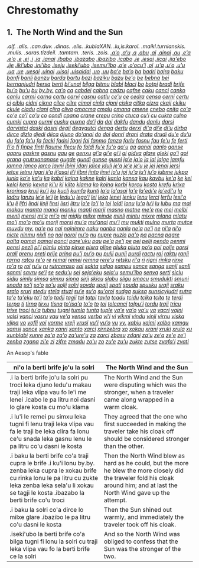 <a id="volume-chrestomathy"></a><a id="a01"></a>Chrestomathy
============================================================

<a id="section-north-wind"></a>1.  <a id="a01-north-wind"></a>The North Wind and the Sun
----------------------------------------------------------------------------------------

_.alf._ _.alis._ _.can.duv._ _.dinas._ _.elis._ _.kublaXAN._ _.lu,is.karol._ _.maikl.turnianskis._ _.mulis._ _.saras.tizdeil._ _.tamtam._ _.teris._ _.zois._ _<a id="id-1.23.2.2.14.1" class="indexterm"></a>[_.a'o_](../go01#valsi-aho)_ _<a id="id-1.23.2.2.15.1" class="indexterm"></a>[_.a'u_](../go01#valsi-ahu)_ _<a id="id-1.23.2.2.16.1" class="indexterm"></a>[_.a_](../go01#valsi-a)_ _<a id="id-1.23.2.2.17.1" class="indexterm"></a>[_.abu_](../go01#valsi-abu)_ _<a id="id-1.23.2.2.18.1" class="indexterm"></a>[_.ai_](../go01#valsi-ai)_ _<a id="id-1.23.2.2.19.1" class="indexterm"></a>[_.ainai_](../go01#valsi-ainai)_ _<a id="id-1.23.2.2.20.1" class="indexterm"></a>[_.au_](../go01#valsi-au)_ _<a id="id-1.23.2.2.21.1" class="indexterm"></a>[_.e'a_](../go01#valsi-eha)_ _<a id="id-1.23.2.2.22.1" class="indexterm"></a>[_.e'o_](../go01#valsi-eho)_ _<a id="id-1.23.2.2.23.1" class="indexterm"></a>[_.e_](../go01#valsi-e)_ _<a id="id-1.23.2.2.24.1" class="indexterm"></a>[_.ei_](../go01#valsi-ei)_ _<a id="id-1.23.2.2.25.1" class="indexterm"></a>[_.i_](../go01#valsi-i)_ _<a id="id-1.23.2.2.26.1" class="indexterm"></a>[_.ia_](../go01#valsi-ia)_ _<a id="id-1.23.2.2.27.1" class="indexterm"></a>[_.ianai_](../go01#valsi-ianai)_ _<a id="id-1.23.2.2.28.1" class="indexterm"></a>[_.ibabo_](../go01#valsi-ibabo)_ _<a id="id-1.23.2.2.29.1" class="indexterm"></a>[_.ibazabo_](../go01#valsi-ibazabo)_ _<a id="id-1.23.2.2.30.1" class="indexterm"></a>[_.ibazibo_](../go01#valsi-ibazibo)_ _<a id="id-1.23.2.2.31.1" class="indexterm"></a>[_.icabo_](../go01#valsi-icabo)_ _<a id="id-1.23.2.2.32.1" class="indexterm"></a>[_.ie_](../go01#valsi-ie)_ _<a id="id-1.23.2.2.33.1" class="indexterm"></a>[_.iesai_](../go01#valsi-iesai)_ _<a id="id-1.23.2.2.34.1" class="indexterm"></a>[_.iicai_](../go01#valsi-iicai)_ _<a id="id-1.23.2.2.35.1" class="indexterm"></a>[_.ija'ebo_](../go01#valsi-ijahebo)_ _<a id="id-1.23.2.2.36.1" class="indexterm"></a>[_.ije_](../go01#valsi-ije)_ _<a id="id-1.23.2.2.37.1" class="indexterm"></a>[_.iki'ubo_](../go01#valsi-ikihubo)_ _<a id="id-1.23.2.2.38.1" class="indexterm"></a>[_.ini'ibo_](../go01#valsi-inihibo)_ _<a id="id-1.23.2.2.39.1" class="indexterm"></a>[_.iseju_](../go01#valsi-iseju)_ _<a id="id-1.23.2.2.40.1" class="indexterm"></a>[_.iseki'ubo_](../go01#valsi-isekihubo)_ _<a id="id-1.23.2.2.41.1" class="indexterm"></a>[_.isemu'ibo_](../go01#valsi-isemuhibo)_ _<a id="id-1.23.2.2.42.1" class="indexterm"></a>[_.o'e_](../go01#valsi-ohe)_ _<a id="id-1.23.2.2.43.1" class="indexterm"></a>[_.o'ocu'i_](../go01#valsi-ohocuhi)_ _<a id="id-1.23.2.2.44.1" class="indexterm"></a>[_.oi_](../go01#valsi-oi)_ _<a id="id-1.23.2.2.45.1" class="indexterm"></a>[_.u'a_](../go01#valsi-uha)_ _<a id="id-1.23.2.2.46.1" class="indexterm"></a>[_.u'o_](../go01#valsi-uho)_ _<a id="id-1.23.2.2.47.1" class="indexterm"></a>[_.u'u_](../go01#valsi-uhu)_ _<a id="id-1.23.2.2.48.1" class="indexterm"></a>[_.ua_](../go01#valsi-ua)_ _<a id="id-1.23.2.2.49.1" class="indexterm"></a>[_.ue_](../go01#valsi-ue)_ _<a id="id-1.23.2.2.50.1" class="indexterm"></a>[_.uesai_](../go01#valsi-uesai)_ _<a id="id-1.23.2.2.51.1" class="indexterm"></a>[_.uinai_](../go01#valsi-uinai)_ _<a id="id-1.23.2.2.52.1" class="indexterm"></a>[_.uisai_](../go01#valsi-uisai)_ _<a id="id-1.23.2.2.53.1" class="indexterm"></a>[_.uisaidai_](../go01#valsi-uisaidai)_ _<a id="id-1.23.2.2.54.1" class="indexterm"></a>[_.uo_](../go01#valsi-uo)_ _<a id="id-1.23.2.2.55.1" class="indexterm"></a>[_.uu_](../go01#valsi-uu)_ _<a id="id-1.23.2.2.56.1" class="indexterm"></a>[_ba'e_](../go01#valsi-bahe)_ _<a id="id-1.23.2.2.57.1" class="indexterm"></a>[_ba'o_](../go01#valsi-baho)_ _<a id="id-1.23.2.2.58.1" class="indexterm"></a>[_ba_](../go01#valsi-ba)_ _<a id="id-1.23.2.2.59.1" class="indexterm"></a>[_badri_](../go01#valsi-badri)_ _<a id="id-1.23.2.2.60.1" class="indexterm"></a>[_bajra_](../go01#valsi-bajra)_ _<a id="id-1.23.2.2.61.1" class="indexterm"></a>[_baku_](../go01#valsi-baku)_ _<a id="id-1.23.2.2.62.1" class="indexterm"></a>[_banfi_](../go01#valsi-banfi)_ _<a id="id-1.23.2.2.63.1" class="indexterm"></a>[_banli_](../go01#valsi-banli)_ _<a id="id-1.23.2.2.64.1" class="indexterm"></a>[_banzu_](../go01#valsi-banzu)_ _<a id="id-1.23.2.2.65.1" class="indexterm"></a>[_barda_](../go01#valsi-barda)_ _<a id="id-1.23.2.2.66.1" class="indexterm"></a>[_bartu_](../go01#valsi-bartu)_ _<a id="id-1.23.2.2.67.1" class="indexterm"></a>[_bazi_](../go01#valsi-bazi)_ _<a id="id-1.23.2.2.68.1" class="indexterm"></a>[_baziku_](../go01#valsi-baziku)_ _<a id="id-1.23.2.2.69.1" class="indexterm"></a>[_bazu_](../go01#valsi-bazu)_ _<a id="id-1.23.2.2.70.1" class="indexterm"></a>[_be'o_](../go01#valsi-beho)_ _<a id="id-1.23.2.2.71.1" class="indexterm"></a>[_be_](../go01#valsi-be)_ _<a id="id-1.23.2.2.72.1" class="indexterm"></a>[_bebna_](../go01#valsi-bebna)_ _<a id="id-1.23.2.2.73.1" class="indexterm"></a>[_bei_](../go01#valsi-bei)_ _<a id="id-1.23.2.2.74.1" class="indexterm"></a>[_bernanjudri_](../go01#valsi-bernanjudri)_ _<a id="id-1.23.2.2.75.1" class="indexterm"></a>[_bersa_](../go01#valsi-bersa)_ _<a id="id-1.23.2.2.76.1" class="indexterm"></a>[_berti_](../go01#valsi-berti)_ _<a id="id-1.23.2.2.77.1" class="indexterm"></a>[_bi'unai_](../go01#valsi-bihunai)_ _<a id="id-1.23.2.2.78.1" class="indexterm"></a>[_bilga_](../go01#valsi-bilga)_ _<a id="id-1.23.2.2.79.1" class="indexterm"></a>[_bitmu_](../go01#valsi-bitmu)_ _<a id="id-1.23.2.2.80.1" class="indexterm"></a>[_blabi_](../go01#valsi-blabi)_ _<a id="id-1.23.2.2.81.1" class="indexterm"></a>[_blaci_](../go01#valsi-blaci)_ _<a id="id-1.23.2.2.82.1" class="indexterm"></a>[_bo_](../go01#valsi-bo)_ _<a id="id-1.23.2.2.83.1" class="indexterm"></a>[_botpi_](../go01#valsi-botpi)_ _<a id="id-1.23.2.2.84.1" class="indexterm"></a>[_bradi_](../go01#valsi-bradi)_ _<a id="id-1.23.2.2.85.1" class="indexterm"></a>[_brife_](../go01#valsi-brife)_ _<a id="id-1.23.2.2.86.1" class="indexterm"></a>[_bu'o_](../go01#valsi-buho)_ _<a id="id-1.23.2.2.87.1" class="indexterm"></a>[_bu'u_](../go01#valsi-buhu)_ _<a id="id-1.23.2.2.88.1" class="indexterm"></a>[_bu_](../go01#valsi-bu)_ _<a id="id-1.23.2.2.89.1" class="indexterm"></a>[_by.by._](../go01#valsi-by_by)_ _<a id="id-1.23.2.2.90.1" class="indexterm"></a>[_ca'o_](../go01#valsi-caho)_ _<a id="id-1.23.2.2.91.1" class="indexterm"></a>[_ca_](../go01#valsi-ca)_ _<a id="id-1.23.2.2.92.1" class="indexterm"></a>[_cabdei_](../go01#valsi-cabdei)_ _<a id="id-1.23.2.2.93.1" class="indexterm"></a>[_cabna_](../go01#valsi-cabna)_ _<a id="id-1.23.2.2.94.1" class="indexterm"></a>[_cadzu_](../go01#valsi-cadzu)_ _<a id="id-1.23.2.2.95.1" class="indexterm"></a>[_cafne_](../go01#valsi-cafne)_ _<a id="id-1.23.2.2.96.1" class="indexterm"></a>[_caku_](../go01#valsi-caku)_ _<a id="id-1.23.2.2.97.1" class="indexterm"></a>[_canci_](../go01#valsi-canci)_ _<a id="id-1.23.2.2.98.1" class="indexterm"></a>[_canko_](../go01#valsi-canko)_ _<a id="id-1.23.2.2.99.1" class="indexterm"></a>[_canlu_](../go01#valsi-canlu)_ _<a id="id-1.23.2.2.100.1" class="indexterm"></a>[_carmi_](../go01#valsi-carmi)_ _<a id="id-1.23.2.2.101.1" class="indexterm"></a>[_carna_](../go01#valsi-carna)_ _<a id="id-1.23.2.2.102.1" class="indexterm"></a>[_cartu_](../go01#valsi-cartu)_ _<a id="id-1.23.2.2.103.1" class="indexterm"></a>[_carvi_](../go01#valsi-carvi)_ _<a id="id-1.23.2.2.104.1" class="indexterm"></a>[_casnu_](../go01#valsi-casnu)_ _<a id="id-1.23.2.2.105.1" class="indexterm"></a>[_catlu_](../go01#valsi-catlu)_ _<a id="id-1.23.2.2.106.1" class="indexterm"></a>[_ce'u_](../go01#valsi-cehu)_ _<a id="id-1.23.2.2.107.1" class="indexterm"></a>[_ce_](../go01#valsi-ce)_ _<a id="id-1.23.2.2.108.1" class="indexterm"></a>[_cedra_](../go01#valsi-cedra)_ _<a id="id-1.23.2.2.109.1" class="indexterm"></a>[_censa_](../go01#valsi-censa)_ _<a id="id-1.23.2.2.110.1" class="indexterm"></a>[_cerni_](../go01#valsi-cerni)_ _<a id="id-1.23.2.2.111.1" class="indexterm"></a>[_certu_](../go01#valsi-certu)_ _<a id="id-1.23.2.2.112.1" class="indexterm"></a>[_ci_](../go01#valsi-ci)_ _<a id="id-1.23.2.2.113.1" class="indexterm"></a>[_ciblu_](../go01#valsi-ciblu)_ _<a id="id-1.23.2.2.114.1" class="indexterm"></a>[_cidni_](../go01#valsi-cidni)_ _<a id="id-1.23.2.2.115.1" class="indexterm"></a>[_cikna_](../go01#valsi-cikna)_ _<a id="id-1.23.2.2.116.1" class="indexterm"></a>[_cilce_](../go01#valsi-cilce)_ _<a id="id-1.23.2.2.117.1" class="indexterm"></a>[_cilre_](../go01#valsi-cilre)_ _<a id="id-1.23.2.2.118.1" class="indexterm"></a>[_cimoi_](../go01#valsi-cimoi)_ _<a id="id-1.23.2.2.119.1" class="indexterm"></a>[_cinla_](../go01#valsi-cinla)_ _<a id="id-1.23.2.2.120.1" class="indexterm"></a>[_cipni_](../go01#valsi-cipni)_ _<a id="id-1.23.2.2.121.1" class="indexterm"></a>[_ciska_](../go01#valsi-ciska)_ _<a id="id-1.23.2.2.122.1" class="indexterm"></a>[_citka_](../go01#valsi-citka)_ _<a id="id-1.23.2.2.123.1" class="indexterm"></a>[_cizra_](../go01#valsi-cizra)_ _<a id="id-1.23.2.2.124.1" class="indexterm"></a>[_ckaji_](../go01#valsi-ckaji)_ _<a id="id-1.23.2.2.125.1" class="indexterm"></a>[_ckiku_](../go01#valsi-ckiku)_ _<a id="id-1.23.2.2.126.1" class="indexterm"></a>[_ckule_](../go01#valsi-ckule)_ _<a id="id-1.23.2.2.127.1" class="indexterm"></a>[_cladu_](../go01#valsi-cladu)_ _<a id="id-1.23.2.2.128.1" class="indexterm"></a>[_clani_](../go01#valsi-clani)_ _<a id="id-1.23.2.2.129.1" class="indexterm"></a>[_clira_](../go01#valsi-clira)_ _<a id="id-1.23.2.2.130.1" class="indexterm"></a>[_cliva_](../go01#valsi-cliva)_ _<a id="id-1.23.2.2.131.1" class="indexterm"></a>[_cmacma_](../go01#valsi-cmacma)_ _<a id="id-1.23.2.2.132.1" class="indexterm"></a>[_cmalu_](../go01#valsi-cmalu)_ _<a id="id-1.23.2.2.133.1" class="indexterm"></a>[_cmana_](../go01#valsi-cmana)_ _<a id="id-1.23.2.2.134.1" class="indexterm"></a>[_cmene_](../go01#valsi-cmene)_ _<a id="id-1.23.2.2.135.1" class="indexterm"></a>[_cnebo_](../go01#valsi-cnebo)_ _<a id="id-1.23.2.2.136.1" class="indexterm"></a>[_cnita_](../go01#valsi-cnita)_ _<a id="id-1.23.2.2.137.1" class="indexterm"></a>[_co'a_](../go01#valsi-coha)_ _<a id="id-1.23.2.2.138.1" class="indexterm"></a>[_co'e_](../go01#valsi-cohe)_ _<a id="id-1.23.2.2.139.1" class="indexterm"></a>[_co'i_](../go01#valsi-cohi)_ _<a id="id-1.23.2.2.140.1" class="indexterm"></a>[_co'u_](../go01#valsi-cohu)_ _<a id="id-1.23.2.2.141.1" class="indexterm"></a>[_co_](../go01#valsi-co)_ _<a id="id-1.23.2.2.142.1" class="indexterm"></a>[_condi_](../go01#valsi-condi)_ _<a id="id-1.23.2.2.143.1" class="indexterm"></a>[_cpana_](../go01#valsi-cpana)_ _<a id="id-1.23.2.2.144.1" class="indexterm"></a>[_crane_](../go01#valsi-crane)_ _<a id="id-1.23.2.2.145.1" class="indexterm"></a>[_crepu_](../go01#valsi-crepu)_ _<a id="id-1.23.2.2.146.1" class="indexterm"></a>[_crino_](../go01#valsi-crino)_ _<a id="id-1.23.2.2.147.1" class="indexterm"></a>[_ctuca_](../go01#valsi-ctuca)_ _<a id="id-1.23.2.2.148.1" class="indexterm"></a>[_cu'i_](../go01#valsi-cuhi)_ _<a id="id-1.23.2.2.149.1" class="indexterm"></a>[_cu_](../go01#valsi-cu)_ _<a id="id-1.23.2.2.150.1" class="indexterm"></a>[_cukta_](../go01#valsi-cukta)_ _<a id="id-1.23.2.2.151.1" class="indexterm"></a>[_culno_](../go01#valsi-culno)_ _<a id="id-1.23.2.2.152.1" class="indexterm"></a>[_cumki_](../go01#valsi-cumki)_ _<a id="id-1.23.2.2.153.1" class="indexterm"></a>[_cupra_](../go01#valsi-cupra)_ _<a id="id-1.23.2.2.154.1" class="indexterm"></a>[_curmi_](../go01#valsi-curmi)_ _<a id="id-1.23.2.2.155.1" class="indexterm"></a>[_cusku_](../go01#valsi-cusku)_ _<a id="id-1.23.2.2.156.1" class="indexterm"></a>[_cuxna_](../go01#valsi-cuxna)_ _<a id="id-1.23.2.2.157.1" class="indexterm"></a>[_da'i_](../go01#valsi-dahi)_ _<a id="id-1.23.2.2.158.1" class="indexterm"></a>[_da_](../go01#valsi-da)_ _<a id="id-1.23.2.2.159.1" class="indexterm"></a>[_dai_](../go01#valsi-dai)_ _<a id="id-1.23.2.2.160.1" class="indexterm"></a>[_dakfu_](../go01#valsi-dakfu)_ _<a id="id-1.23.2.2.161.1" class="indexterm"></a>[_dandu_](../go01#valsi-dandu)_ _<a id="id-1.23.2.2.162.1" class="indexterm"></a>[_danlu_](../go01#valsi-danlu)_ _<a id="id-1.23.2.2.163.1" class="indexterm"></a>[_darsi_](../go01#valsi-darsi)_ _<a id="id-1.23.2.2.164.1" class="indexterm"></a>[_darvistci_](../go01#valsi-darvistci)_ _<a id="id-1.23.2.2.165.1" class="indexterm"></a>[_daski_](../go01#valsi-daski)_ _<a id="id-1.23.2.2.166.1" class="indexterm"></a>[_dasni_](../go01#valsi-dasni)_ _<a id="id-1.23.2.2.167.1" class="indexterm"></a>[_degji_](../go01#valsi-degji)_ _<a id="id-1.23.2.2.168.1" class="indexterm"></a>[_degygutci_](../go01#valsi-degygutci)_ _<a id="id-1.23.2.2.169.1" class="indexterm"></a>[_denpa_](../go01#valsi-denpa)_ _<a id="id-1.23.2.2.170.1" class="indexterm"></a>[_dertu_](../go01#valsi-dertu)_ _<a id="id-1.23.2.2.171.1" class="indexterm"></a>[_derxi_](../go01#valsi-derxi)_ _<a id="id-1.23.2.2.172.1" class="indexterm"></a>[_di'a_](../go01#valsi-diha)_ _<a id="id-1.23.2.2.173.1" class="indexterm"></a>[_di'e_](../go01#valsi-dihe)_ _<a id="id-1.23.2.2.174.1" class="indexterm"></a>[_di'u_](../go01#valsi-dihu)_ _<a id="id-1.23.2.2.175.1" class="indexterm"></a>[_dirba_](../go01#valsi-dirba)_ _<a id="id-1.23.2.2.176.1" class="indexterm"></a>[_dirce_](../go01#valsi-dirce)_ _<a id="id-1.23.2.2.177.1" class="indexterm"></a>[_dizlo_](../go01#valsi-dizlo)_ _<a id="id-1.23.2.2.178.1" class="indexterm"></a>[_djedi_](../go01#valsi-djedi)_ _<a id="id-1.23.2.2.179.1" class="indexterm"></a>[_djica_](../go01#valsi-djica)_ _<a id="id-1.23.2.2.180.1" class="indexterm"></a>[_djuno_](../go01#valsi-djuno)_ _<a id="id-1.23.2.2.181.1" class="indexterm"></a>[_do'anai_](../go01#valsi-dohanai)_ _<a id="id-1.23.2.2.182.1" class="indexterm"></a>[_do_](../go01#valsi-do)_ _<a id="id-1.23.2.2.183.1" class="indexterm"></a>[_doi_](../go01#valsi-doi)_ _<a id="id-1.23.2.2.184.1" class="indexterm"></a>[_donri_](../go01#valsi-donri)_ _<a id="id-1.23.2.2.185.1" class="indexterm"></a>[_drani_](../go01#valsi-drani)_ _<a id="id-1.23.2.2.186.1" class="indexterm"></a>[_drata_](../go01#valsi-drata)_ _<a id="id-1.23.2.2.187.1" class="indexterm"></a>[_drudi_](../go01#valsi-drudi)_ _<a id="id-1.23.2.2.188.1" class="indexterm"></a>[_du'e_](../go01#valsi-duhe)_ _<a id="id-1.23.2.2.189.1" class="indexterm"></a>[_du'u_](../go01#valsi-duhu)_ _<a id="id-1.23.2.2.190.1" class="indexterm"></a>[_du_](../go01#valsi-du)_ _<a id="id-1.23.2.2.191.1" class="indexterm"></a>[_fa'a_](../go01#valsi-faha)_ _<a id="id-1.23.2.2.192.1" class="indexterm"></a>[_fa'u_](../go01#valsi-fahu)_ _<a id="id-1.23.2.2.193.1" class="indexterm"></a>[_fa_](../go01#valsi-fa)_ _<a id="id-1.23.2.2.194.1" class="indexterm"></a>[_facki_](../go01#valsi-facki)_ _<a id="id-1.23.2.2.195.1" class="indexterm"></a>[_fadni_](../go01#valsi-fadni)_ _<a id="id-1.23.2.2.196.1" class="indexterm"></a>[_fagri_](../go01#valsi-fagri)_ _<a id="id-1.23.2.2.197.1" class="indexterm"></a>[_fai_](../go01#valsi-fai)_ _<a id="id-1.23.2.2.198.1" class="indexterm"></a>[_fanmo_](../go01#valsi-fanmo)_ _<a id="id-1.23.2.2.199.1" class="indexterm"></a>[_fanza_](../go01#valsi-fanza)_ _<a id="id-1.23.2.2.200.1" class="indexterm"></a>[_farlu_](../go01#valsi-farlu)_ _<a id="id-1.23.2.2.201.1" class="indexterm"></a>[_fasnu_](../go01#valsi-fasnu)_ _<a id="id-1.23.2.2.202.1" class="indexterm"></a>[_fau_](../go01#valsi-fau)_ _<a id="id-1.23.2.2.203.1" class="indexterm"></a>[_fe'u_](../go01#valsi-fehu)_ _<a id="id-1.23.2.2.204.1" class="indexterm"></a>[_fe_](../go01#valsi-fe)_ _<a id="id-1.23.2.2.205.1" class="indexterm"></a>[_ferti_](../go01#valsi-ferti)_ _<a id="id-1.23.2.2.206.1" class="indexterm"></a>[_fi'o_](../go01#valsi-fiho)_ _<a id="id-1.23.2.2.207.1" class="indexterm"></a>[_fi_](../go01#valsi-fi)_ _<a id="id-1.23.2.2.208.1" class="indexterm"></a>[_finpe_](../go01#valsi-finpe)_ _<a id="id-1.23.2.2.209.1" class="indexterm"></a>[_finti_](../go01#valsi-finti)_ _<a id="id-1.23.2.2.210.1" class="indexterm"></a>[_flaume_](../go01#valsi-flaume)_ _<a id="id-1.23.2.2.211.1" class="indexterm"></a>[_flecu_](../go01#valsi-flecu)_ _<a id="id-1.23.2.2.212.1" class="indexterm"></a>[_fo_](../go01#valsi-fo)_ _<a id="id-1.23.2.2.213.1" class="indexterm"></a>[_foldi_](../go01#valsi-foldi)_ _<a id="id-1.23.2.2.214.1" class="indexterm"></a>[_fu'e_](../go01#valsi-fuhe)_ _<a id="id-1.23.2.2.215.1" class="indexterm"></a>[_fu'o_](../go01#valsi-fuho)_ _<a id="id-1.23.2.2.216.1" class="indexterm"></a>[_ga'u_](../go01#valsi-gahu)_ _<a id="id-1.23.2.2.217.1" class="indexterm"></a>[_ga_](../go01#valsi-ga)_ _<a id="id-1.23.2.2.218.1" class="indexterm"></a>[_ganai_](../go01#valsi-ganai)_ _<a id="id-1.23.2.2.219.1" class="indexterm"></a>[_ganlo_](../go01#valsi-ganlo)_ _<a id="id-1.23.2.2.220.1" class="indexterm"></a>[_ganse_](../go01#valsi-ganse)_ _<a id="id-1.23.2.2.221.1" class="indexterm"></a>[_gapru_](../go01#valsi-gapru)_ _<a id="id-1.23.2.2.222.1" class="indexterm"></a>[_gaskre_](../go01#valsi-gaskre)_ _<a id="id-1.23.2.2.223.1" class="indexterm"></a>[_gasnu_](../go01#valsi-gasnu)_ _<a id="id-1.23.2.2.224.1" class="indexterm"></a>[_gau_](../go01#valsi-gau)_ _<a id="id-1.23.2.2.225.1" class="indexterm"></a>[_ge_](../go01#valsi-ge)_ _<a id="id-1.23.2.2.226.1" class="indexterm"></a>[_genxu_](../go01#valsi-genxu)_ _<a id="id-1.23.2.2.227.1" class="indexterm"></a>[_gi'a_](../go01#valsi-giha)_ _<a id="id-1.23.2.2.228.1" class="indexterm"></a>[_gi'e_](../go01#valsi-gihe)_ _<a id="id-1.23.2.2.229.1" class="indexterm"></a>[_gi'i_](../go01#valsi-gihi)_ _<a id="id-1.23.2.2.230.1" class="indexterm"></a>[_gi_](../go01#valsi-gi)_ _<a id="id-1.23.2.2.231.1" class="indexterm"></a>[_gidva_](../go01#valsi-gidva)_ _<a id="id-1.23.2.2.232.1" class="indexterm"></a>[_glare_](../go01#valsi-glare)_ _<a id="id-1.23.2.2.233.1" class="indexterm"></a>[_gleki_](../go01#valsi-gleki)_ _<a id="id-1.23.2.2.234.1" class="indexterm"></a>[_go'i_](../go01#valsi-gohi)_ _<a id="id-1.23.2.2.235.1" class="indexterm"></a>[_goi_](../go01#valsi-goi)_ _<a id="id-1.23.2.2.236.1" class="indexterm"></a>[_grana_](../go01#valsi-grana)_ _<a id="id-1.23.2.2.237.1" class="indexterm"></a>[_grutrxananase_](../go01#valsi-grutrxananase)_ _<a id="id-1.23.2.2.238.1" class="indexterm"></a>[_gugde_](../go01#valsi-gugde)_ _<a id="id-1.23.2.2.239.1" class="indexterm"></a>[_gundi_](../go01#valsi-gundi)_ _<a id="id-1.23.2.2.240.1" class="indexterm"></a>[_gunse_](../go01#valsi-gunse)_ _<a id="id-1.23.2.2.241.1" class="indexterm"></a>[_gusni_](../go01#valsi-gusni)_ _<a id="id-1.23.2.2.242.1" class="indexterm"></a>[_ja'e_](../go01#valsi-jahe)_ _<a id="id-1.23.2.2.243.1" class="indexterm"></a>[_ja'o_](../go01#valsi-jaho)_ _<a id="id-1.23.2.2.244.1" class="indexterm"></a>[_ja_](../go01#valsi-ja)_ _<a id="id-1.23.2.2.245.1" class="indexterm"></a>[_jai_](../go01#valsi-jai)_ _<a id="id-1.23.2.2.246.1" class="indexterm"></a>[_jalge_](../go01#valsi-jalge)_ _<a id="id-1.23.2.2.247.1" class="indexterm"></a>[_jamfu_](../go01#valsi-jamfu)_ _<a id="id-1.23.2.2.248.1" class="indexterm"></a>[_jamna_](../go01#valsi-jamna)_ _<a id="id-1.23.2.2.249.1" class="indexterm"></a>[_janco_](../go01#valsi-janco)_ _<a id="id-1.23.2.2.250.1" class="indexterm"></a>[_jarco_](../go01#valsi-jarco)_ _<a id="id-1.23.2.2.251.1" class="indexterm"></a>[_javni_](../go01#valsi-javni)_ _<a id="id-1.23.2.2.252.1" class="indexterm"></a>[_jbini_](../go01#valsi-jbini)_ _<a id="id-1.23.2.2.253.1" class="indexterm"></a>[_jdari_](../go01#valsi-jdari)_ _<a id="id-1.23.2.2.254.1" class="indexterm"></a>[_jdice_](../go01#valsi-jdice)_ _<a id="id-1.23.2.2.255.1" class="indexterm"></a>[_jduli_](../go01#valsi-jduli)_ _<a id="id-1.23.2.2.256.1" class="indexterm"></a>[_je'a_](../go01#valsi-jeha)_ _<a id="id-1.23.2.2.257.1" class="indexterm"></a>[_je'e_](../go01#valsi-jehe)_ _<a id="id-1.23.2.2.258.1" class="indexterm"></a>[_je'u_](../go01#valsi-jehu)_ _<a id="id-1.23.2.2.259.1" class="indexterm"></a>[_je_](../go01#valsi-je)_ _<a id="id-1.23.2.2.260.1" class="indexterm"></a>[_jei_](../go01#valsi-jei)_ _<a id="id-1.23.2.2.261.1" class="indexterm"></a>[_jenai_](../go01#valsi-jenai)_ _<a id="id-1.23.2.2.262.1" class="indexterm"></a>[_jersi_](../go01#valsi-jersi)_ _<a id="id-1.23.2.2.263.1" class="indexterm"></a>[_jetce_](../go01#valsi-jetce)_ _<a id="id-1.23.2.2.264.1" class="indexterm"></a>[_jetnu_](../go01#valsi-jetnu)_ _<a id="id-1.23.2.2.265.1" class="indexterm"></a>[_jgari_](../go01#valsi-jgari)_ _<a id="id-1.23.2.2.266.1" class="indexterm"></a>[_ji'a_](../go01#valsi-jiha)_ _<a id="id-1.23.2.2.267.1" class="indexterm"></a>[_ji'asai_](../go01#valsi-jihasai)_ _<a id="id-1.23.2.2.268.1" class="indexterm"></a>[_ji'i_](../go01#valsi-jihi)_ _<a id="id-1.23.2.2.269.1" class="indexterm"></a>[_jibni_](../go01#valsi-jibni)_ _<a id="id-1.23.2.2.270.1" class="indexterm"></a>[_jinto_](../go01#valsi-jinto)_ _<a id="id-1.23.2.2.271.1" class="indexterm"></a>[_jinvi_](../go01#valsi-jinvi)_ _<a id="id-1.23.2.2.272.1" class="indexterm"></a>[_jo'u_](../go01#valsi-johu)_ _<a id="id-1.23.2.2.273.1" class="indexterm"></a>[_joi_](../go01#valsi-joi)_ _<a id="id-1.23.2.2.274.1" class="indexterm"></a>[_ju'a_](../go01#valsi-juha)_ _<a id="id-1.23.2.2.275.1" class="indexterm"></a>[_ju'i_](../go01#valsi-juhi)_ _<a id="id-1.23.2.2.276.1" class="indexterm"></a>[_ju'o_](../go01#valsi-juho)_ _<a id="id-1.23.2.2.277.1" class="indexterm"></a>[_jubme_](../go01#valsi-jubme)_ _<a id="id-1.23.2.2.278.1" class="indexterm"></a>[_jukpa_](../go01#valsi-jukpa)_ _<a id="id-1.23.2.2.279.1" class="indexterm"></a>[_junla_](../go01#valsi-junla)_ _<a id="id-1.23.2.2.280.1" class="indexterm"></a>[_ka'e_](../go01#valsi-kahe)_ _<a id="id-1.23.2.2.281.1" class="indexterm"></a>[_ka'u_](../go01#valsi-kahu)_ _<a id="id-1.23.2.2.282.1" class="indexterm"></a>[_ka_](../go01#valsi-ka)_ _<a id="id-1.23.2.2.283.1" class="indexterm"></a>[_kabri_](../go01#valsi-kabri)_ _<a id="id-1.23.2.2.284.1" class="indexterm"></a>[_kajna_](../go01#valsi-kajna)_ _<a id="id-1.23.2.2.285.1" class="indexterm"></a>[_kakne_](../go01#valsi-kakne)_ _<a id="id-1.23.2.2.286.1" class="indexterm"></a>[_kalri_](../go01#valsi-kalri)_ _<a id="id-1.23.2.2.287.1" class="indexterm"></a>[_kanla_](../go01#valsi-kanla)_ _<a id="id-1.23.2.2.288.1" class="indexterm"></a>[_kansa_](../go01#valsi-kansa)_ _<a id="id-1.23.2.2.289.1" class="indexterm"></a>[_kau_](../go01#valsi-kau)_ _<a id="id-1.23.2.2.290.1" class="indexterm"></a>[_kavbu_](../go01#valsi-kavbu)_ _<a id="id-1.23.2.2.291.1" class="indexterm"></a>[_ke'a_](../go01#valsi-keha)_ _<a id="id-1.23.2.2.292.1" class="indexterm"></a>[_ke_](../go01#valsi-ke)_ _<a id="id-1.23.2.2.293.1" class="indexterm"></a>[_kei_](../go01#valsi-kei)_ _<a id="id-1.23.2.2.294.1" class="indexterm"></a>[_kelci_](../go01#valsi-kelci)_ _<a id="id-1.23.2.2.295.1" class="indexterm"></a>[_kerlo_](../go01#valsi-kerlo)_ _<a id="id-1.23.2.2.296.1" class="indexterm"></a>[_kevna_](../go01#valsi-kevna)_ _<a id="id-1.23.2.2.297.1" class="indexterm"></a>[_ki'u_](../go01#valsi-kihu)_ _<a id="id-1.23.2.2.298.1" class="indexterm"></a>[_ki_](../go01#valsi-ki)_ _<a id="id-1.23.2.2.299.1" class="indexterm"></a>[_kilto_](../go01#valsi-kilto)_ _<a id="id-1.23.2.2.300.1" class="indexterm"></a>[_klama_](../go01#valsi-klama)_ _<a id="id-1.23.2.2.301.1" class="indexterm"></a>[_ko_](../go01#valsi-ko)_ _<a id="id-1.23.2.2.302.1" class="indexterm"></a>[_kojna_](../go01#valsi-kojna)_ _<a id="id-1.23.2.2.303.1" class="indexterm"></a>[_korbi_](../go01#valsi-korbi)_ _<a id="id-1.23.2.2.304.1" class="indexterm"></a>[_korcu_](../go01#valsi-korcu)_ _<a id="id-1.23.2.2.305.1" class="indexterm"></a>[_kosta_](../go01#valsi-kosta)_ _<a id="id-1.23.2.2.306.1" class="indexterm"></a>[_krefu_](../go01#valsi-krefu)_ _<a id="id-1.23.2.2.307.1" class="indexterm"></a>[_krixa_](../go01#valsi-krixa)_ _<a id="id-1.23.2.2.308.1" class="indexterm"></a>[_krorinsa_](../go01#valsi-krorinsa)_ _<a id="id-1.23.2.2.309.1" class="indexterm"></a>[_kruji_](../go01#valsi-kruji)_ _<a id="id-1.23.2.2.310.1" class="indexterm"></a>[_ku'i_](../go01#valsi-kuhi)_ _<a id="id-1.23.2.2.311.1" class="indexterm"></a>[_ku_](../go01#valsi-ku)_ _<a id="id-1.23.2.2.312.1" class="indexterm"></a>[_kucli_](../go01#valsi-kucli)_ _<a id="id-1.23.2.2.313.1" class="indexterm"></a>[_kumfa_](../go01#valsi-kumfa)_ _<a id="id-1.23.2.2.314.1" class="indexterm"></a>[_kunti_](../go01#valsi-kunti)_ _<a id="id-1.23.2.2.315.1" class="indexterm"></a>[_la'a_](../go01#valsi-laha)_ _<a id="id-1.23.2.2.316.1" class="indexterm"></a>[_la'asai_](../go01#valsi-lahasai)_ _<a id="id-1.23.2.2.317.1" class="indexterm"></a>[_la'e_](../go01#valsi-lahe)_ _<a id="id-1.23.2.2.318.1" class="indexterm"></a>[_la'edi'e_](../go01#valsi-lahedihe)_ _<a id="id-1.23.2.2.319.1" class="indexterm"></a>[_la'edi'u_](../go01#valsi-lahedihu)_ _<a id="id-1.23.2.2.320.1" class="indexterm"></a>[_la_](../go01#valsi-la)_ _<a id="id-1.23.2.2.321.1" class="indexterm"></a>[_ladru_](../go01#valsi-ladru)_ _<a id="id-1.23.2.2.322.1" class="indexterm"></a>[_lanzu_](../go01#valsi-lanzu)_ _<a id="id-1.23.2.2.323.1" class="indexterm"></a>[_le'e_](../go01#valsi-lehe)_ _<a id="id-1.23.2.2.324.1" class="indexterm"></a>[_le'i_](../go01#valsi-lehi)_ _<a id="id-1.23.2.2.325.1" class="indexterm"></a>[_le_](../go01#valsi-le)_ _<a id="id-1.23.2.2.326.1" class="indexterm"></a>[_ledu'u_](../go01#valsi-leduhu)_ _<a id="id-1.23.2.2.327.1" class="indexterm"></a>[_lego'i_](../go01#valsi-legohi)_ _<a id="id-1.23.2.2.328.1" class="indexterm"></a>[_lei_](../go01#valsi-lei)_ _<a id="id-1.23.2.2.329.1" class="indexterm"></a>[_leka_](../go01#valsi-leka)_ _<a id="id-1.23.2.2.330.1" class="indexterm"></a>[_lenei_](../go01#valsi-lenei)_ _<a id="id-1.23.2.2.331.1" class="indexterm"></a>[_lenku_](../go01#valsi-lenku)_ _<a id="id-1.23.2.2.332.1" class="indexterm"></a>[_lenu_](../go01#valsi-lenu)_ _<a id="id-1.23.2.2.333.1" class="indexterm"></a>[_lerci_](../go01#valsi-lerci)_ _<a id="id-1.23.2.2.334.1" class="indexterm"></a>[_lerfu_](../go01#valsi-lerfu)_ _<a id="id-1.23.2.2.335.1" class="indexterm"></a>[_lesi'o_](../go01#valsi-lesiho)_ _<a id="id-1.23.2.2.336.1" class="indexterm"></a>[_li'u_](../go01#valsi-lihu)_ _<a id="id-1.23.2.2.337.1" class="indexterm"></a>[_li_](../go01#valsi-li)_ _<a id="id-1.23.2.2.338.1" class="indexterm"></a>[_lifri_](../go01#valsi-lifri)_ _<a id="id-1.23.2.2.339.1" class="indexterm"></a>[_lindi_](../go01#valsi-lindi)_ _<a id="id-1.23.2.2.340.1" class="indexterm"></a>[_linji_](../go01#valsi-linji)_ _<a id="id-1.23.2.2.341.1" class="indexterm"></a>[_linsi_](../go01#valsi-linsi)_ _<a id="id-1.23.2.2.342.1" class="indexterm"></a>[_lisri_](../go01#valsi-lisri)_ _<a id="id-1.23.2.2.343.1" class="indexterm"></a>[_litru_](../go01#valsi-litru)_ _<a id="id-1.23.2.2.344.1" class="indexterm"></a>[_lo'e_](../go01#valsi-lohe)_ _<a id="id-1.23.2.2.345.1" class="indexterm"></a>[_lo'i_](../go01#valsi-lohi)_ _<a id="id-1.23.2.2.346.1" class="indexterm"></a>[_lo_](../go01#valsi-lo)_ _<a id="id-1.23.2.2.347.1" class="indexterm"></a>[_loi_](../go01#valsi-loi)_ _<a id="id-1.23.2.2.348.1" class="indexterm"></a>[_loldi_](../go01#valsi-loldi)_ _<a id="id-1.23.2.2.349.1" class="indexterm"></a>[_lonu_](../go01#valsi-lonu)_ _<a id="id-1.23.2.2.350.1" class="indexterm"></a>[_lu'a_](../go01#valsi-luha)_ _<a id="id-1.23.2.2.351.1" class="indexterm"></a>[_lu'i_](../go01#valsi-luhi)_ _<a id="id-1.23.2.2.352.1" class="indexterm"></a>[_lu_](../go01#valsi-lu)_ _<a id="id-1.23.2.2.353.1" class="indexterm"></a>[_lubu_](../go01#valsi-lubu)_ _<a id="id-1.23.2.2.354.1" class="indexterm"></a>[_ma_](../go01#valsi-ma)_ _<a id="id-1.23.2.2.355.1" class="indexterm"></a>[_mai_](../go01#valsi-mai)_ _<a id="id-1.23.2.2.356.1" class="indexterm"></a>[_makau_](../go01#valsi-makau)_ _<a id="id-1.23.2.2.357.1" class="indexterm"></a>[_mamta_](../go01#valsi-mamta)_ _<a id="id-1.23.2.2.358.1" class="indexterm"></a>[_manci_](../go01#valsi-manci)_ _<a id="id-1.23.2.2.359.1" class="indexterm"></a>[_manku_](../go01#valsi-manku)_ _<a id="id-1.23.2.2.360.1" class="indexterm"></a>[_mapti_](../go01#valsi-mapti)_ _<a id="id-1.23.2.2.361.1" class="indexterm"></a>[_marji_](../go01#valsi-marji)_ _<a id="id-1.23.2.2.362.1" class="indexterm"></a>[_masno_](../go01#valsi-masno)_ _<a id="id-1.23.2.2.363.1" class="indexterm"></a>[_matne_](../go01#valsi-matne)_ _<a id="id-1.23.2.2.364.1" class="indexterm"></a>[_me'e_](../go01#valsi-mehe)_ _<a id="id-1.23.2.2.365.1" class="indexterm"></a>[_me_](../go01#valsi-me)_ _<a id="id-1.23.2.2.366.1" class="indexterm"></a>[_mei_](../go01#valsi-mei)_ _<a id="id-1.23.2.2.367.1" class="indexterm"></a>[_melbi_](../go01#valsi-melbi)_ _<a id="id-1.23.2.2.368.1" class="indexterm"></a>[_menli_](../go01#valsi-menli)_ _<a id="id-1.23.2.2.369.1" class="indexterm"></a>[_mensi_](../go01#valsi-mensi)_ _<a id="id-1.23.2.2.370.1" class="indexterm"></a>[_mi'a_](../go01#valsi-miha)_ _<a id="id-1.23.2.2.371.1" class="indexterm"></a>[_mi'o_](../go01#valsi-miho)_ _<a id="id-1.23.2.2.372.1" class="indexterm"></a>[_mi_](../go01#valsi-mi)_ _<a id="id-1.23.2.2.373.1" class="indexterm"></a>[_midju_](../go01#valsi-midju)_ _<a id="id-1.23.2.2.374.1" class="indexterm"></a>[_milxe_](../go01#valsi-milxe)_ _<a id="id-1.23.2.2.375.1" class="indexterm"></a>[_minde_](../go01#valsi-minde)_ _<a id="id-1.23.2.2.376.1" class="indexterm"></a>[_minli_](../go01#valsi-minli)_ _<a id="id-1.23.2.2.377.1" class="indexterm"></a>[_mintu_](../go01#valsi-mintu)_ _<a id="id-1.23.2.2.378.1" class="indexterm"></a>[_mixre_](../go01#valsi-mixre)_ _<a id="id-1.23.2.2.379.1" class="indexterm"></a>[_mlana_](../go01#valsi-mlana)_ _<a id="id-1.23.2.2.380.1" class="indexterm"></a>[_mlatu_](../go01#valsi-mlatu)_ _<a id="id-1.23.2.2.381.1" class="indexterm"></a>[_mo'i_](../go01#valsi-mohi)_ _<a id="id-1.23.2.2.382.1" class="indexterm"></a>[_mo'o_](../go01#valsi-moho)_ _<a id="id-1.23.2.2.383.1" class="indexterm"></a>[_mo'u_](../go01#valsi-mohu)_ _<a id="id-1.23.2.2.384.1" class="indexterm"></a>[_morji_](../go01#valsi-morji)_ _<a id="id-1.23.2.2.385.1" class="indexterm"></a>[_morsi_](../go01#valsi-morsi)_ _<a id="id-1.23.2.2.386.1" class="indexterm"></a>[_mu'a_](../go01#valsi-muha)_ _<a id="id-1.23.2.2.387.1" class="indexterm"></a>[_mu'anai_](../go01#valsi-muhanai)_ _<a id="id-1.23.2.2.388.1" class="indexterm"></a>[_mu'i_](../go01#valsi-muhi)_ _<a id="id-1.23.2.2.389.1" class="indexterm"></a>[_mu_](../go01#valsi-mu)_ _<a id="id-1.23.2.2.390.1" class="indexterm"></a>[_mukti_](../go01#valsi-mukti)_ _<a id="id-1.23.2.2.391.1" class="indexterm"></a>[_mulno_](../go01#valsi-mulno)_ _<a id="id-1.23.2.2.392.1" class="indexterm"></a>[_murta_](../go01#valsi-murta)_ _<a id="id-1.23.2.2.393.1" class="indexterm"></a>[_mutce_](../go01#valsi-mutce)_ _<a id="id-1.23.2.2.394.1" class="indexterm"></a>[_muvdu_](../go01#valsi-muvdu)_ _<a id="id-1.23.2.2.395.1" class="indexterm"></a>[_my._](../go01#valsi-my)_ _<a id="id-1.23.2.2.396.1" class="indexterm"></a>[_na'e_](../go01#valsi-nahe)_ _<a id="id-1.23.2.2.397.1" class="indexterm"></a>[_na_](../go01#valsi-na)_ _<a id="id-1.23.2.2.398.1" class="indexterm"></a>[_nai_](../go01#valsi-nai)_ _<a id="id-1.23.2.2.399.1" class="indexterm"></a>[_najnimre_](../go01#valsi-najnimre)_ _<a id="id-1.23.2.2.400.1" class="indexterm"></a>[_naku_](../go01#valsi-naku)_ _<a id="id-1.23.2.2.401.1" class="indexterm"></a>[_nanba_](../go01#valsi-nanba)_ _<a id="id-1.23.2.2.402.1" class="indexterm"></a>[_nanla_](../go01#valsi-nanla)_ _<a id="id-1.23.2.2.403.1" class="indexterm"></a>[_ne'a_](../go01#valsi-neha)_ _<a id="id-1.23.2.2.404.1" class="indexterm"></a>[_ne'i_](../go01#valsi-nehi)_ _<a id="id-1.23.2.2.405.1" class="indexterm"></a>[_ne_](../go01#valsi-ne)_ _<a id="id-1.23.2.2.406.1" class="indexterm"></a>[_ni'a_](../go01#valsi-niha)_ _<a id="id-1.23.2.2.407.1" class="indexterm"></a>[_ni'o_](../go01#valsi-niho)_ _<a id="id-1.23.2.2.408.1" class="indexterm"></a>[_nicte_](../go01#valsi-nicte)_ _<a id="id-1.23.2.2.409.1" class="indexterm"></a>[_ninmu_](../go01#valsi-ninmu)_ _<a id="id-1.23.2.2.410.1" class="indexterm"></a>[_nixli_](../go01#valsi-nixli)_ _<a id="id-1.23.2.2.411.1" class="indexterm"></a>[_no_](../go01#valsi-no)_ _<a id="id-1.23.2.2.412.1" class="indexterm"></a>[_noi_](../go01#valsi-noi)_ _<a id="id-1.23.2.2.413.1" class="indexterm"></a>[_noroi_](../go01#valsi-noroi)_ _<a id="id-1.23.2.2.414.1" class="indexterm"></a>[_nu'o_](../go01#valsi-nuho)_ _<a id="id-1.23.2.2.415.1" class="indexterm"></a>[_nu_](../go01#valsi-nu)_ _<a id="id-1.23.2.2.416.1" class="indexterm"></a>[_nupre_](../go01#valsi-nupre)_ _<a id="id-1.23.2.2.417.1" class="indexterm"></a>[_nuzlo_](../go01#valsi-nuzlo)_ _<a id="id-1.23.2.2.418.1" class="indexterm"></a>[_pa'o_](../go01#valsi-paho)_ _<a id="id-1.23.2.2.419.1" class="indexterm"></a>[_pa_](../go01#valsi-pa)_ _<a id="id-1.23.2.2.420.1" class="indexterm"></a>[_pacna_](../go01#valsi-pacna)_ _<a id="id-1.23.2.2.421.1" class="indexterm"></a>[_pagre_](../go01#valsi-pagre)_ _<a id="id-1.23.2.2.422.1" class="indexterm"></a>[_palta_](../go01#valsi-palta)_ _<a id="id-1.23.2.2.423.1" class="indexterm"></a>[_pamai_](../go01#valsi-pamai)_ _<a id="id-1.23.2.2.424.1" class="indexterm"></a>[_pamoi_](../go01#valsi-pamoi)_ _<a id="id-1.23.2.2.425.1" class="indexterm"></a>[_panci_](../go01#valsi-panci)_ _<a id="id-1.23.2.2.426.1" class="indexterm"></a>[_pare'uku_](../go01#valsi-parehuku)_ _<a id="id-1.23.2.2.427.1" class="indexterm"></a>[_pau_](../go01#valsi-pau)_ _<a id="id-1.23.2.2.428.1" class="indexterm"></a>[_pe'a_](../go01#valsi-peha)_ _<a id="id-1.23.2.2.429.1" class="indexterm"></a>[_pe'i_](../go01#valsi-pehi)_ _<a id="id-1.23.2.2.430.1" class="indexterm"></a>[_pe_](../go01#valsi-pe)_ _<a id="id-1.23.2.2.431.1" class="indexterm"></a>[_pei_](../go01#valsi-pei)_ _<a id="id-1.23.2.2.432.1" class="indexterm"></a>[_pelji_](../go01#valsi-pelji)_ _<a id="id-1.23.2.2.433.1" class="indexterm"></a>[_pendo_](../go01#valsi-pendo)_ _<a id="id-1.23.2.2.434.1" class="indexterm"></a>[_penmi_](../go01#valsi-penmi)_ _<a id="id-1.23.2.2.435.1" class="indexterm"></a>[_pensi_](../go01#valsi-pensi)_ _<a id="id-1.23.2.2.436.1" class="indexterm"></a>[_pezli_](../go01#valsi-pezli)_ _<a id="id-1.23.2.2.437.1" class="indexterm"></a>[_pi'i_](../go01#valsi-pihi)_ _<a id="id-1.23.2.2.438.1" class="indexterm"></a>[_pimlu_](../go01#valsi-pimlu)_ _<a id="id-1.23.2.2.439.1" class="indexterm"></a>[_pinta_](../go01#valsi-pinta)_ _<a id="id-1.23.2.2.440.1" class="indexterm"></a>[_pinxe_](../go01#valsi-pinxe)_ _<a id="id-1.23.2.2.441.1" class="indexterm"></a>[_pixra_](../go01#valsi-pixra)_ _<a id="id-1.23.2.2.442.1" class="indexterm"></a>[_plipe_](../go01#valsi-plipe)_ _<a id="id-1.23.2.2.443.1" class="indexterm"></a>[_pluka_](../go01#valsi-pluka)_ _<a id="id-1.23.2.2.444.1" class="indexterm"></a>[_pluta_](../go01#valsi-pluta)_ _<a id="id-1.23.2.2.445.1" class="indexterm"></a>[_po'o_](../go01#valsi-poho)_ _<a id="id-1.23.2.2.446.1" class="indexterm"></a>[_poi_](../go01#valsi-poi)_ _<a id="id-1.23.2.2.447.1" class="indexterm"></a>[_polje_](../go01#valsi-polje)_ _<a id="id-1.23.2.2.448.1" class="indexterm"></a>[_porsi_](../go01#valsi-porsi)_ _<a id="id-1.23.2.2.449.1" class="indexterm"></a>[_prali_](../go01#valsi-prali)_ _<a id="id-1.23.2.2.450.1" class="indexterm"></a>[_prenu_](../go01#valsi-prenu)_ _<a id="id-1.23.2.2.451.1" class="indexterm"></a>[_preti_](../go01#valsi-preti)_ _<a id="id-1.23.2.2.452.1" class="indexterm"></a>[_prije_](../go01#valsi-prije)_ _<a id="id-1.23.2.2.453.1" class="indexterm"></a>[_prina_](../go01#valsi-prina)_ _<a id="id-1.23.2.2.454.1" class="indexterm"></a>[_pu'i_](../go01#valsi-puhi)_ _<a id="id-1.23.2.2.455.1" class="indexterm"></a>[_pu'o_](../go01#valsi-puho)_ _<a id="id-1.23.2.2.456.1" class="indexterm"></a>[_pu_](../go01#valsi-pu)_ _<a id="id-1.23.2.2.457.1" class="indexterm"></a>[_pulji_](../go01#valsi-pulji)_ _<a id="id-1.23.2.2.458.1" class="indexterm"></a>[_punji_](../go01#valsi-punji)_ _<a id="id-1.23.2.2.459.1" class="indexterm"></a>[_purdi_](../go01#valsi-purdi)_ _<a id="id-1.23.2.2.460.1" class="indexterm"></a>[_ractu_](../go01#valsi-ractu)_ _<a id="id-1.23.2.2.461.1" class="indexterm"></a>[_rai_](../go01#valsi-rai)_ _<a id="id-1.23.2.2.462.1" class="indexterm"></a>[_raktu_](../go01#valsi-raktu)_ _<a id="id-1.23.2.2.463.1" class="indexterm"></a>[_ranji_](../go01#valsi-ranji)_ _<a id="id-1.23.2.2.464.1" class="indexterm"></a>[_rarna_](../go01#valsi-rarna)_ _<a id="id-1.23.2.2.465.1" class="indexterm"></a>[_ratcu_](../go01#valsi-ratcu)_ _<a id="id-1.23.2.2.466.1" class="indexterm"></a>[_re'o_](../go01#valsi-reho)_ _<a id="id-1.23.2.2.467.1" class="indexterm"></a>[_re_](../go01#valsi-re)_ _<a id="id-1.23.2.2.468.1" class="indexterm"></a>[_remai_](../go01#valsi-remai)_ _<a id="id-1.23.2.2.469.1" class="indexterm"></a>[_remei_](../go01#valsi-remei)_ _<a id="id-1.23.2.2.470.1" class="indexterm"></a>[_remna_](../go01#valsi-remna)_ _<a id="id-1.23.2.2.471.1" class="indexterm"></a>[_rere'u_](../go01#valsi-rerehu)_ _<a id="id-1.23.2.2.472.1" class="indexterm"></a>[_retsku_](../go01#valsi-retsku)_ _<a id="id-1.23.2.2.473.1" class="indexterm"></a>[_ri'a_](../go01#valsi-riha)_ _<a id="id-1.23.2.2.474.1" class="indexterm"></a>[_ri_](../go01#valsi-ri)_ _<a id="id-1.23.2.2.475.1" class="indexterm"></a>[_rigni_](../go01#valsi-rigni)_ _<a id="id-1.23.2.2.476.1" class="indexterm"></a>[_rinka_](../go01#valsi-rinka)_ _<a id="id-1.23.2.2.477.1" class="indexterm"></a>[_rirxe_](../go01#valsi-rirxe)_ _<a id="id-1.23.2.2.478.1" class="indexterm"></a>[_ro'a_](../go01#valsi-roha)_ _<a id="id-1.23.2.2.479.1" class="indexterm"></a>[_ro_](../go01#valsi-ro)_ _<a id="id-1.23.2.2.480.1" class="indexterm"></a>[_roi_](../go01#valsi-roi)_ _<a id="id-1.23.2.2.481.1" class="indexterm"></a>[_ru'u_](../go01#valsi-ruhu)_ _<a id="id-1.23.2.2.482.1" class="indexterm"></a>[_ru_](../go01#valsi-ru)_ _<a id="id-1.23.2.2.483.1" class="indexterm"></a>[_rutrceraso_](../go01#valsi-rutrceraso)_ _<a id="id-1.23.2.2.484.1" class="indexterm"></a>[_sai_](../go01#valsi-sai)_ _<a id="id-1.23.2.2.485.1" class="indexterm"></a>[_sakta_](../go01#valsi-sakta)_ _<a id="id-1.23.2.2.486.1" class="indexterm"></a>[_salpo_](../go01#valsi-salpo)_ _<a id="id-1.23.2.2.487.1" class="indexterm"></a>[_sampu_](../go01#valsi-sampu)_ _<a id="id-1.23.2.2.488.1" class="indexterm"></a>[_sance_](../go01#valsi-sance)_ _<a id="id-1.23.2.2.489.1" class="indexterm"></a>[_sanga_](../go01#valsi-sanga)_ _<a id="id-1.23.2.2.490.1" class="indexterm"></a>[_sanji_](../go01#valsi-sanji)_ _<a id="id-1.23.2.2.491.1" class="indexterm"></a>[_sanli_](../go01#valsi-sanli)_ _<a id="id-1.23.2.2.492.1" class="indexterm"></a>[_sanmi_](../go01#valsi-sanmi)_ _<a id="id-1.23.2.2.493.1" class="indexterm"></a>[_savru_](../go01#valsi-savru)_ _<a id="id-1.23.2.2.494.1" class="indexterm"></a>[_se'i_](../go01#valsi-sehi)_ _<a id="id-1.23.2.2.495.1" class="indexterm"></a>[_se_](../go01#valsi-se)_ _<a id="id-1.23.2.2.496.1" class="indexterm"></a>[_sedu'u_](../go01#valsi-seduhu)_ _<a id="id-1.23.2.2.497.1" class="indexterm"></a>[_sei_](../go01#valsi-sei)_ _<a id="id-1.23.2.2.498.1" class="indexterm"></a>[_seja'eku_](../go01#valsi-sejaheku)_ _<a id="id-1.23.2.2.499.1" class="indexterm"></a>[_sela'u_](../go01#valsi-selahu)_ _<a id="id-1.23.2.2.500.1" class="indexterm"></a>[_semu'ibo_](../go01#valsi-semuhibo)_ _<a id="id-1.23.2.2.501.1" class="indexterm"></a>[_senva_](../go01#valsi-senva)_ _<a id="id-1.23.2.2.502.1" class="indexterm"></a>[_serti_](../go01#valsi-serti)_ _<a id="id-1.23.2.2.503.1" class="indexterm"></a>[_siclu_](../go01#valsi-siclu)_ _<a id="id-1.23.2.2.504.1" class="indexterm"></a>[_sidju_](../go01#valsi-sidju)_ _<a id="id-1.23.2.2.505.1" class="indexterm"></a>[_simlu_](../go01#valsi-simlu)_ _<a id="id-1.23.2.2.506.1" class="indexterm"></a>[_simsa_](../go01#valsi-simsa)_ _<a id="id-1.23.2.2.507.1" class="indexterm"></a>[_simxu_](../go01#valsi-simxu)_ _<a id="id-1.23.2.2.508.1" class="indexterm"></a>[_sipna_](../go01#valsi-sipna)_ _<a id="id-1.23.2.2.509.1" class="indexterm"></a>[_sirji_](../go01#valsi-sirji)_ _<a id="id-1.23.2.2.510.1" class="indexterm"></a>[_skicu_](../go01#valsi-skicu)_ _<a id="id-1.23.2.2.511.1" class="indexterm"></a>[_slabu_](../go01#valsi-slabu)_ _<a id="id-1.23.2.2.512.1" class="indexterm"></a>[_sligu_](../go01#valsi-sligu)_ _<a id="id-1.23.2.2.513.1" class="indexterm"></a>[_smacu_](../go01#valsi-smacu)_ _<a id="id-1.23.2.2.514.1" class="indexterm"></a>[_smudukti_](../go01#valsi-smudukti)_ _<a id="id-1.23.2.2.515.1" class="indexterm"></a>[_smuni_](../go01#valsi-smuni)_ _<a id="id-1.23.2.2.516.1" class="indexterm"></a>[_snada_](../go01#valsi-snada)_ _<a id="id-1.23.2.2.517.1" class="indexterm"></a>[_so'i_](../go01#valsi-sohi)_ _<a id="id-1.23.2.2.518.1" class="indexterm"></a>[_so'o_](../go01#valsi-soho)_ _<a id="id-1.23.2.2.519.1" class="indexterm"></a>[_so'u_](../go01#valsi-sohu)_ _<a id="id-1.23.2.2.520.1" class="indexterm"></a>[_solji_](../go01#valsi-solji)_ _<a id="id-1.23.2.2.521.1" class="indexterm"></a>[_solri_](../go01#valsi-solri)_ _<a id="id-1.23.2.2.522.1" class="indexterm"></a>[_sovda_](../go01#valsi-sovda)_ _<a id="id-1.23.2.2.523.1" class="indexterm"></a>[_spaji_](../go01#valsi-spaji)_ _<a id="id-1.23.2.2.524.1" class="indexterm"></a>[_spati_](../go01#valsi-spati)_ _<a id="id-1.23.2.2.525.1" class="indexterm"></a>[_spuda_](../go01#valsi-spuda)_ _<a id="id-1.23.2.2.526.1" class="indexterm"></a>[_spusku_](../go01#valsi-spusku)_ _<a id="id-1.23.2.2.527.1" class="indexterm"></a>[_sraji_](../go01#valsi-sraji)_ _<a id="id-1.23.2.2.528.1" class="indexterm"></a>[_sraku_](../go01#valsi-sraku)_ _<a id="id-1.23.2.2.529.1" class="indexterm"></a>[_sralo_](../go01#valsi-sralo)_ _<a id="id-1.23.2.2.530.1" class="indexterm"></a>[_sruri_](../go01#valsi-sruri)_ _<a id="id-1.23.2.2.531.1" class="indexterm"></a>[_stedu_](../go01#valsi-stedu)_ _<a id="id-1.23.2.2.532.1" class="indexterm"></a>[_stela_](../go01#valsi-stela)_ _<a id="id-1.23.2.2.533.1" class="indexterm"></a>[_stuzi_](../go01#valsi-stuzi)_ _<a id="id-1.23.2.2.534.1" class="indexterm"></a>[_su'e_](../go01#valsi-suhe)_ _<a id="id-1.23.2.2.535.1" class="indexterm"></a>[_su'o_](../go01#valsi-suho)_ _<a id="id-1.23.2.2.536.1" class="indexterm"></a>[_su'oroi_](../go01#valsi-suhoroi)_ _<a id="id-1.23.2.2.537.1" class="indexterm"></a>[_sudga_](../go01#valsi-sudga)_ _<a id="id-1.23.2.2.538.1" class="indexterm"></a>[_suksa_](../go01#valsi-suksa)_ _<a id="id-1.23.2.2.539.1" class="indexterm"></a>[_sunsicyjudri_](../go01#valsi-sunsicyjudri)_ _<a id="id-1.23.2.2.540.1" class="indexterm"></a>[_sutra_](../go01#valsi-sutra)_ _<a id="id-1.23.2.2.541.1" class="indexterm"></a>[_ta'e_](../go01#valsi-tahe)_ _<a id="id-1.23.2.2.542.1" class="indexterm"></a>[_ta'eku_](../go01#valsi-taheku)_ _<a id="id-1.23.2.2.543.1" class="indexterm"></a>[_ta'i_](../go01#valsi-tahi)_ _<a id="id-1.23.2.2.544.1" class="indexterm"></a>[_ta'o_](../go01#valsi-taho)_ _<a id="id-1.23.2.2.545.1" class="indexterm"></a>[_tadji_](../go01#valsi-tadji)_ _<a id="id-1.23.2.2.546.1" class="indexterm"></a>[_tagji_](../go01#valsi-tagji)_ _<a id="id-1.23.2.2.547.1" class="indexterm"></a>[_tai_](../go01#valsi-tai)_ _<a id="id-1.23.2.2.548.1" class="indexterm"></a>[_tatpi_](../go01#valsi-tatpi)_ _<a id="id-1.23.2.2.549.1" class="indexterm"></a>[_tavla_](../go01#valsi-tavla)_ _<a id="id-1.23.2.2.550.1" class="indexterm"></a>[_tcadu_](../go01#valsi-tcadu)_ _<a id="id-1.23.2.2.551.1" class="indexterm"></a>[_tcidu_](../go01#valsi-tcidu)_ _<a id="id-1.23.2.2.552.1" class="indexterm"></a>[_tcika_](../go01#valsi-tcika)_ _<a id="id-1.23.2.2.553.1" class="indexterm"></a>[_tcita_](../go01#valsi-tcita)_ _<a id="id-1.23.2.2.554.1" class="indexterm"></a>[_te_](../go01#valsi-te)_ _<a id="id-1.23.2.2.555.1" class="indexterm"></a>[_terdi_](../go01#valsi-terdi)_ _<a id="id-1.23.2.2.556.1" class="indexterm"></a>[_terpa_](../go01#valsi-terpa)_ _<a id="id-1.23.2.2.557.1" class="indexterm"></a>[_ti_](../go01#valsi-ti)_ _<a id="id-1.23.2.2.558.1" class="indexterm"></a>[_tirna_](../go01#valsi-tirna)_ _<a id="id-1.23.2.2.559.1" class="indexterm"></a>[_tirxu_](../go01#valsi-tirxu)_ _<a id="id-1.23.2.2.560.1" class="indexterm"></a>[_tisna_](../go01#valsi-tisna)_ _<a id="id-1.23.2.2.561.1" class="indexterm"></a>[_to'isa'a_](../go01#valsi-tohisaha)_ _<a id="id-1.23.2.2.562.1" class="indexterm"></a>[_to'o_](../go01#valsi-toho)_ _<a id="id-1.23.2.2.563.1" class="indexterm"></a>[_to_](../go01#valsi-to)_ _<a id="id-1.23.2.2.564.1" class="indexterm"></a>[_toi_](../go01#valsi-toi)_ _<a id="id-1.23.2.2.565.1" class="indexterm"></a>[_tolcanci_](../go01#valsi-tolcanci)_ _<a id="id-1.23.2.2.566.1" class="indexterm"></a>[_tolpu'i_](../go01#valsi-tolpuhi)_ _<a id="id-1.23.2.2.567.1" class="indexterm"></a>[_tordu_](../go01#valsi-tordu)_ _<a id="id-1.23.2.2.568.1" class="indexterm"></a>[_traji_](../go01#valsi-traji)_ _<a id="id-1.23.2.2.569.1" class="indexterm"></a>[_tricu_](../go01#valsi-tricu)_ _<a id="id-1.23.2.2.570.1" class="indexterm"></a>[_trixe_](../go01#valsi-trixe)_ _<a id="id-1.23.2.2.571.1" class="indexterm"></a>[_troci_](../go01#valsi-troci)_ _<a id="id-1.23.2.2.572.1" class="indexterm"></a>[_tu'a_](../go01#valsi-tuha)_ _<a id="id-1.23.2.2.573.1" class="indexterm"></a>[_tubnu_](../go01#valsi-tubnu)_ _<a id="id-1.23.2.2.574.1" class="indexterm"></a>[_tugni_](../go01#valsi-tugni)_ _<a id="id-1.23.2.2.575.1" class="indexterm"></a>[_tumla_](../go01#valsi-tumla)_ _<a id="id-1.23.2.2.576.1" class="indexterm"></a>[_tunta_](../go01#valsi-tunta)_ _<a id="id-1.23.2.2.577.1" class="indexterm"></a>[_tuple_](../go01#valsi-tuple)_ _<a id="id-1.23.2.2.578.1" class="indexterm"></a>[_va'e_](../go01#valsi-vahe)_ _<a id="id-1.23.2.2.579.1" class="indexterm"></a>[_va'o_](../go01#valsi-vaho)_ _<a id="id-1.23.2.2.580.1" class="indexterm"></a>[_va'u_](../go01#valsi-vahu)_ _<a id="id-1.23.2.2.581.1" class="indexterm"></a>[_va_](../go01#valsi-va)_ _<a id="id-1.23.2.2.582.1" class="indexterm"></a>[_vacri_](../go01#valsi-vacri)_ _<a id="id-1.23.2.2.583.1" class="indexterm"></a>[_vajni_](../go01#valsi-vajni)_ _<a id="id-1.23.2.2.584.1" class="indexterm"></a>[_valsi_](../go01#valsi-valsi)_ _<a id="id-1.23.2.2.585.1" class="indexterm"></a>[_vanci_](../go01#valsi-vanci)_ _<a id="id-1.23.2.2.586.1" class="indexterm"></a>[_vasru_](../go01#valsi-vasru)_ _<a id="id-1.23.2.2.587.1" class="indexterm"></a>[_vau_](../go01#valsi-vau)_ _<a id="id-1.23.2.2.588.1" class="indexterm"></a>[_ve'a_](../go01#valsi-veha)_ _<a id="id-1.23.2.2.589.1" class="indexterm"></a>[_vensa_](../go01#valsi-vensa)_ _<a id="id-1.23.2.2.590.1" class="indexterm"></a>[_verba_](../go01#valsi-verba)_ _<a id="id-1.23.2.2.591.1" class="indexterm"></a>[_vi'i_](../go01#valsi-vihi)_ _<a id="id-1.23.2.2.592.1" class="indexterm"></a>[_vi_](../go01#valsi-vi)_ _<a id="id-1.23.2.2.593.1" class="indexterm"></a>[_vikmi_](../go01#valsi-vikmi)_ _<a id="id-1.23.2.2.594.1" class="indexterm"></a>[_vindu_](../go01#valsi-vindu)_ _<a id="id-1.23.2.2.595.1" class="indexterm"></a>[_vinji_](../go01#valsi-vinji)_ _<a id="id-1.23.2.2.596.1" class="indexterm"></a>[_virnu_](../go01#valsi-virnu)_ _<a id="id-1.23.2.2.597.1" class="indexterm"></a>[_viska_](../go01#valsi-viska)_ _<a id="id-1.23.2.2.598.1" class="indexterm"></a>[_vlipa_](../go01#valsi-vlipa)_ _<a id="id-1.23.2.2.599.1" class="indexterm"></a>[_vo_](../go01#valsi-vo)_ _<a id="id-1.23.2.2.600.1" class="indexterm"></a>[_vofli_](../go01#valsi-vofli)_ _<a id="id-1.23.2.2.601.1" class="indexterm"></a>[_voi_](../go01#valsi-voi)_ _<a id="id-1.23.2.2.602.1" class="indexterm"></a>[_vorme_](../go01#valsi-vorme)_ _<a id="id-1.23.2.2.603.1" class="indexterm"></a>[_vreji_](../go01#valsi-vreji)_ _<a id="id-1.23.2.2.604.1" class="indexterm"></a>[_vrusi_](../go01#valsi-vrusi)_ _<a id="id-1.23.2.2.605.1" class="indexterm"></a>[_vu'i_](../go01#valsi-vuhi)_ _<a id="id-1.23.2.2.606.1" class="indexterm"></a>[_vu'o_](../go01#valsi-vuho)_ _<a id="id-1.23.2.2.607.1" class="indexterm"></a>[_vu_](../go01#valsi-vu)_ _<a id="id-1.23.2.2.608.1" class="indexterm"></a>[_vy._](../go01#valsi-vy)_ _<a id="id-1.23.2.2.609.1" class="indexterm"></a>[_xabju_](../go01#valsi-xabju)_ _<a id="id-1.23.2.2.610.1" class="indexterm"></a>[_xajmi_](../go01#valsi-xajmi)_ _<a id="id-1.23.2.2.611.1" class="indexterm"></a>[_xalbo_](../go01#valsi-xalbo)_ _<a id="id-1.23.2.2.612.1" class="indexterm"></a>[_xamgu_](../go01#valsi-xamgu)_ _<a id="id-1.23.2.2.613.1" class="indexterm"></a>[_xamsi_](../go01#valsi-xamsi)_ _<a id="id-1.23.2.2.614.1" class="indexterm"></a>[_xance_](../go01#valsi-xance)_ _<a id="id-1.23.2.2.615.1" class="indexterm"></a>[_xanka_](../go01#valsi-xanka)_ _<a id="id-1.23.2.2.616.1" class="indexterm"></a>[_xanri_](../go01#valsi-xanri)_ _<a id="id-1.23.2.2.617.1" class="indexterm"></a>[_xanto_](../go01#valsi-xanto)_ _<a id="id-1.23.2.2.618.1" class="indexterm"></a>[_xarci_](../go01#valsi-xarci)_ _<a id="id-1.23.2.2.619.1" class="indexterm"></a>[_xirnzebra_](../go01#valsi-xirnzebra)_ _<a id="id-1.23.2.2.620.1" class="indexterm"></a>[_xo_](../go01#valsi-xo)_ _<a id="id-1.23.2.2.621.1" class="indexterm"></a>[_xokau_](../go01#valsi-xokau)_ _<a id="id-1.23.2.2.622.1" class="indexterm"></a>[_xrani_](../go01#valsi-xrani)_ _<a id="id-1.23.2.2.623.1" class="indexterm"></a>[_xruki_](../go01#valsi-xruki)_ _<a id="id-1.23.2.2.624.1" class="indexterm"></a>[_xrula_](../go01#valsi-xrula)_ _<a id="id-1.23.2.2.625.1" class="indexterm"></a>[_xu_](../go01#valsi-xu)_ _<a id="id-1.23.2.2.626.1" class="indexterm"></a>[_xunblabi_](../go01#valsi-xunblabi)_ _<a id="id-1.23.2.2.627.1" class="indexterm"></a>[_xunre_](../go01#valsi-xunre)_ _<a id="id-1.23.2.2.628.1" class="indexterm"></a>[_za'a_](../go01#valsi-zaha)_ _<a id="id-1.23.2.2.629.1" class="indexterm"></a>[_za'o_](../go01#valsi-zaho)_ _<a id="id-1.23.2.2.630.1" class="indexterm"></a>[_za'ure'u_](../go01#valsi-zahurehu)_ _<a id="id-1.23.2.2.631.1" class="indexterm"></a>[_za_](../go01#valsi-za)_ _<a id="id-1.23.2.2.632.1" class="indexterm"></a>[_zarci_](../go01#valsi-zarci)_ _<a id="id-1.23.2.2.633.1" class="indexterm"></a>[_zbasu_](../go01#valsi-zbasu)_ _<a id="id-1.23.2.2.634.1" class="indexterm"></a>[_zdani_](../go01#valsi-zdani)_ _<a id="id-1.23.2.2.635.1" class="indexterm"></a>[_za'u_](../go01#valsi-zahu)_ _<a id="id-1.23.2.2.636.1" class="indexterm"></a>[_ze'a_](../go01#valsi-zeha)_ _<a id="id-1.23.2.2.637.1" class="indexterm"></a>[_ze'e_](../go01#valsi-zehe)_ _<a id="id-1.23.2.2.638.1" class="indexterm"></a>[_ze'i_](../go01#valsi-zehi)_ _<a id="id-1.23.2.2.639.1" class="indexterm"></a>[_zenba_](../go01#valsi-zenba)_ _<a id="id-1.23.2.2.640.1" class="indexterm"></a>[_zgana_](../go01#valsi-zgana)_ _<a id="id-1.23.2.2.641.1" class="indexterm"></a>[_zi'e_](../go01#valsi-zihe)_ _<a id="id-1.23.2.2.642.1" class="indexterm"></a>[_zi_](../go01#valsi-zi)_ _<a id="id-1.23.2.2.643.1" class="indexterm"></a>[_zifre_](../go01#valsi-zifre)_ _<a id="id-1.23.2.2.644.1" class="indexterm"></a>[_zmadu_](../go01#valsi-zmadu)_ _<a id="id-1.23.2.2.645.1" class="indexterm"></a>[_zo'u_](../go01#valsi-zohu)_ _<a id="id-1.23.2.2.646.1" class="indexterm"></a>[_zo_](../go01#valsi-zo)_ _<a id="id-1.23.2.2.647.1" class="indexterm"></a>[_zu'e_](../go01#valsi-zuhe)_ _<a id="id-1.23.2.2.648.1" class="indexterm"></a>[_zu'u_](../go01#valsi-zuhu)_ _<a id="id-1.23.2.2.649.1" class="indexterm"></a>[_zukte_](../go01#valsi-zukte)_ _<a id="id-1.23.2.2.650.1" class="indexterm"></a>[_zutse_](../go01#valsi-zutse)_ _<a id="id-1.23.2.2.651.1" class="indexterm"></a>[_zvafa'i_](../go01#valsi-zvafahi)_ _<a id="id-1.23.2.2.652.1" class="indexterm"></a>[_zvati_](../go01#valsi-zvati)_

An Aesop's fable

| ni'o la berti brife jo'u la solri | The North Wind and the Sun |
| --- | --- |
| .i la berti brife jo'u la solri pu troci leka djuno ledu'u makau traji leka vlipa vau fo le'i me lenei .icabo le pa litru noi dasni lo glare kosta cu mo'u klama | The North Wind and the Sun were disputing which was the stronger, when a traveler came along wrapped in a warm cloak. |
| .i lu'i le remei pu simxu leka tugni fi lenu traji leka vlipa vau fa le traji be leka clira fa lonu ce'u snada leka gasnu lenu le pa litru co'u dasni le kosta | They agreed that the one who first succeeded in making the traveler take his cloak off should be considered stronger than the other. |
| .i baku la berti brife co'a traji cupra le brife .i ku'i lonu by.by. zenba leka cupra le xokau brife cu rinka lonu le pa litru cu zukte leka zenba leka sela'u li xokau se tagji le kosta .ibazabo la berti brife co'u troci | Then the North Wind blew as hard as he could, but the more he blew the more closely did the traveler fold his cloak around him; and at last the North Wind gave up the attempt. |
| .i baku la solri co'a dirce lo milxe glare .ibazibo le pa litru co'u dasni le kosta | Then the Sun shined out warmly, and immediately the traveler took off his cloak. |
| .iseki'ubo la berti brife co'a bilga tugni fi lonu la solri cu traji leka vlipa vau fo la berti brife ce la solri | And so the North Wind was obliged to confess that the Sun was the stronger of the two. |